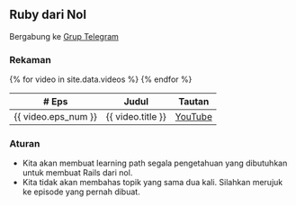 ## Ruby dari Nol

Bergabung ke [Grup Telegram](https://t.me/RubyDariNol)

### Rekaman

<table>
  <thead>
    <th>&#35; Eps</th>
    <th>Judul</th>
    <th>Tautan</th>
  </thead>
  {% for video in site.data.videos %}
    <tr>
      <td>{{ video.eps_num }}</td>
      <td>{{ video.title }}</td>
      <td><a href={{ video.link }}>YouTube</a></td>
    </tr>
  {% endfor %}
</table>

### Aturan

- Kita akan membuat learning path segala pengetahuan yang dibutuhkan untuk membuat Rails dari nol.
- Kita tidak akan membahas topik yang sama dua kali. Silahkan merujuk ke episode yang pernah dibuat.
